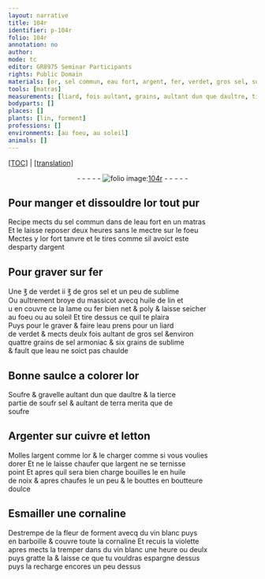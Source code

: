 ```yaml
---
layout: narrative
title: 104r
identifier: p-104r
folio: 104r
annotation: no
author:
mode: tc
editor: GR8975 Seminar Participants
rights: Public Domain
materials: [or, sel commun, eau fort, argent, fer, verdet, gros sel, sublime, massicot, huile de lin, fer bien net & poly, eau, sel armoniac, Soufre, gravelle, sel, terra merita, soufre, Argenter, cuivre, letton, huile de noix, boutteure, Esmailler, cornaline, fleur de forment, vin blanc]
tools: [matras]
measurements: [liard, fois aultant, grains, aultant dun que daultre, tierce partie, heure]
bodyparts: []
places: []
plants: [lin, forment]
professions: []
environments: [au foeu, au soleil]
animals: []
---
```


 <p><a href="{{ site.baseurl }}/diplomatic/">[TOC]</a> | <a href="{{ site.baseurl }}/texts/p-104r_tl/" target="_blank">[translation]</a></p><div class="folio" align="center">- - - - - <a href="http://gallica.bnf.fr/ark:/12148/btv1b10500001g/f213.image" target="_blank"><img src="https://cu-mkp.github.io/2017-workshop-edition/assets/photo-icon.png" alt="folio image: " style="display:inline-block; margin-bottom:-3px;"/>104r</a> - - - - - </div>  
  

## Pour manger et dissouldre l<span class="m">or</span> tout pur

 
R<span class="exp">ecipe</span> mects du <span class="m">sel commun</span> dans de l<span class="m">eau fort</span> en un <span class="tl">matras</span><br/> Et le laisse reposer deux heures sans le mectre sur le foeu<br/> Mectes y l<span class="m">or</span> fort tanvre et le tires co<span class="exp">mm</span>e sil avoict este<br/> desparty d<span class="m">argent</span>
 
 
  

## Pour graver sur <span class="m">fer</span>

 
Une ℥ de <span class="m">verdet</span> ii ℥ de <span class="m">gros sel</span> et un peu de <span class="m">sublime</span><br/> Ou aultrement broye du <span class="m">massicot</span> avecq <span class="m">huile de <span class="pa">lin</span></span> et<br/> <span class="del">u</span> en couvre <span class="del">ce</span> la lame ou <span class="m">fer bien net & poly</span> & laisse seicher<br/> <span class="env">au foeu</span> ou <span class="env">au soleil</span> Et tire dessus ce quil te plaira<br/> Puys pour le graver & faire l<span class="m">eau</span> prens pour un <span class="ms"><span class="cn">liard</span></span><br/> de <span class="m">verdet</span> & mects deulx <span class="ms">fois aultant</span> de <span class="m">gros sel</span> &environ<br/> quattre <span class="ms">grains</span> de <span class="m">sel armoniac</span> & six <span class="ms">grains</span> de <span class="m">sublime</span><br/> & fault que l<span class="m">eau</span> ne soict pas chaulde
 
 
  

## Bonne saulce a colorer lor

 
<span class="m">Soufre</span> & <span class="m">gravelle</span> <span class="ms">aultant dun que daultre</span> & la <span class="ms">tierce<br/> partie</span> de <span class="del">soufr</span> <span class="m">sel</span> & aultant de <span class="m">terra merita</span> que de <br/> <span class="m">soufre</span>
 
 
  

## <span class="m">Argenter</span> sur <span class="m">cuivre</span> et <span class="m">letton</span>

 
Molles l<span class="m">argent</span> co<span class="exp">mm</span>e l<span class="m">or</span> & le charger co<span class="exp">mm</span>e si vous voulies<br/> dorer Et ne le laisse chaufe<span class="x">r</span> que l<span class="m">argent</span> ne se ternisse<br/> point Et apres quil sera bien charge bouilles le en <span class="m">huile<br/> de noix</span> & apres chaufes le un peu & le bouttes en <span class="m">boutteure</span><br/> doulce
 
 
  

## <span class="m">Esmailler</span> une <span class="m">cornaline</span>

 
Destrempe de la <span class="m">fleur de <span class="pa">forment</span></span> avecq du <span class="m">vin blanc</span> puys<br/> en barboille & couvre toute la <span class="m">cornaline</span> Et recuis la violette<br/> apres mects la tremper dans du <span class="m">vin blanc</span> une <span class="ms"><span class="tmp">heure</span></span> ou deulx<br/> puys gratte la & laisse ce que tu vouldras espargne dessus<br/> puys la recharge encores un peu dessus
 
 